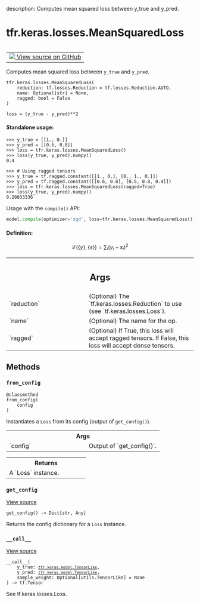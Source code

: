 description: Computes mean squared loss between y_true and y_pred.

<div itemscope itemtype="http://developers.google.com/ReferenceObject">
<meta itemprop="name" content="tfr.keras.losses.MeanSquaredLoss" />
<meta itemprop="path" content="Stable" />
<meta itemprop="property" content="__call__"/>
<meta itemprop="property" content="__init__"/>
<meta itemprop="property" content="from_config"/>
<meta itemprop="property" content="get_config"/>
</div>

# tfr.keras.losses.MeanSquaredLoss

<!-- Insert buttons and diff -->

<table class="tfo-notebook-buttons tfo-api nocontent" align="left">
<td>
  <a target="_blank" href="https://github.com/tensorflow/ranking/tree/master/tensorflow_ranking/python/keras/losses.py#L1421-L1472">
    <img src="https://www.tensorflow.org/images/GitHub-Mark-32px.png" />
    View source on GitHub
  </a>
</td>
</table>

Computes mean squared loss between `y_true` and `y_pred`.

<pre class="devsite-click-to-copy prettyprint lang-py tfo-signature-link">
<code>tfr.keras.losses.MeanSquaredLoss(
    reduction: tf.losses.Reduction = tf.losses.Reduction.AUTO,
    name: Optional[str] = None,
    ragged: bool = False
)
</code></pre>

<!-- Placeholder for "Used in" -->

```
loss = (y_true - y_pred)**2
```

#### Standalone usage:

```
>>> y_true = [[1., 0.]]
>>> y_pred = [[0.6, 0.8]]
>>> loss = tfr.keras.losses.MeanSquaredLoss()
>>> loss(y_true, y_pred).numpy()
0.4
```

```
>>> # Using ragged tensors
>>> y_true = tf.ragged.constant([[1., 0.], [0., 1., 0.]])
>>> y_pred = tf.ragged.constant([[0.6, 0.8], [0.5, 0.8, 0.4]])
>>> loss = tfr.keras.losses.MeanSquaredLoss(ragged=True)
>>> loss(y_true, y_pred).numpy()
0.20833336
```

Usage with the `compile()` API:

```python
model.compile(optimizer='sgd', loss=tfr.keras.losses.MeanSquaredLoss())
```

#### Definition:

$$
\mathcal{L}(\{y\}, \{s\}) = \sum_i (y_i - s_i)^{2}
$$

<!-- Tabular view -->
 <table class="responsive fixed orange">
<colgroup><col width="214px"><col></colgroup>
<tr><th colspan="2"><h2 class="add-link">Args</h2></th></tr>

<tr>
<td>
`reduction`<a id="reduction"></a>
</td>
<td>
(Optional) The `tf.keras.losses.Reduction` to use (see
`tf.keras.losses.Loss`).
</td>
</tr><tr>
<td>
`name`<a id="name"></a>
</td>
<td>
(Optional) The name for the op.
</td>
</tr><tr>
<td>
`ragged`<a id="ragged"></a>
</td>
<td>
(Optional) If True, this loss will accept ragged tensors. If
False, this loss will accept dense tensors.
</td>
</tr>
</table>

## Methods

<h3 id="from_config"><code>from_config</code></h3>

<pre class="devsite-click-to-copy prettyprint lang-py tfo-signature-link">
<code>@classmethod</code>
<code>from_config(
    config
)
</code></pre>

Instantiates a `Loss` from its config (output of `get_config()`).

<!-- Tabular view -->
 <table class="responsive fixed orange">
<colgroup><col width="214px"><col></colgroup>
<tr><th colspan="2">Args</th></tr>

<tr>
<td>
`config`
</td>
<td>
Output of `get_config()`.
</td>
</tr>
</table>

<!-- Tabular view -->
 <table class="responsive fixed orange">
<colgroup><col width="214px"><col></colgroup>
<tr><th colspan="2">Returns</th></tr>
<tr class="alt">
<td colspan="2">
A `Loss` instance.
</td>
</tr>

</table>

<h3 id="get_config"><code>get_config</code></h3>

<a target="_blank" class="external" href="https://github.com/tensorflow/ranking/tree/master/tensorflow_ranking/python/keras/losses.py#L266-L269">View
source</a>

<pre class="devsite-click-to-copy prettyprint lang-py tfo-signature-link">
<code>get_config() -> Dict[str, Any]
</code></pre>

Returns the config dictionary for a `Loss` instance.

<h3 id="__call__"><code>__call__</code></h3>

<a target="_blank" class="external" href="https://github.com/tensorflow/ranking/tree/master/tensorflow_ranking/python/keras/losses.py#L248-L256">View
source</a>

<pre class="devsite-click-to-copy prettyprint lang-py tfo-signature-link">
<code>__call__(
    y_true: <a href="../../../tfr/keras/model/TensorLike.md"><code>tfr.keras.model.TensorLike</code></a>,
    y_pred: <a href="../../../tfr/keras/model/TensorLike.md"><code>tfr.keras.model.TensorLike</code></a>,
    sample_weight: Optional[utils.TensorLike] = None
) -> tf.Tensor
</code></pre>

See tf.keras.losses.Loss.
